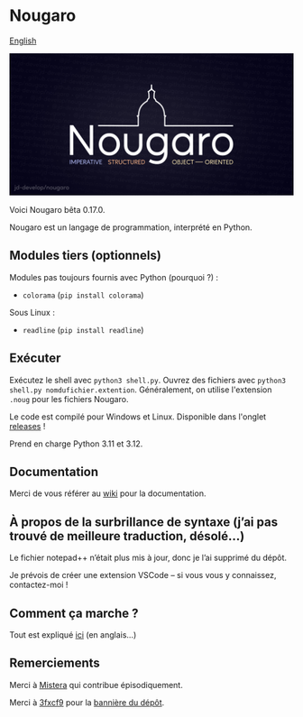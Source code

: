 # Nougaro

[English](README.md)

![Nougaro. Un langage de programmation.](repo-image.png)

Voici Nougaro bêta 0.17.0.

 Nougaro est un langage de programmation, interprété en Python.

## Modules tiers (optionnels)

 Modules pas toujours fournis avec Python (pourquoi&nbsp;?)&nbsp;:

* `colorama` (`pip install colorama`)

 Sous Linux&nbsp;:

* `readline` (`pip install readline`)

## Exécuter

 Exécutez le shell avec `python3 shell.py`. Ouvrez des fichiers avec `python3 shell.py nomdufichier.extention`.
 Généralement, on utilise l'extension `.noug` pour les fichiers Nougaro.

 Le code est compilé pour Windows et Linux. Disponible dans l'onglet [releases](https://github.com/jd-develop/nougaro/releases/)&nbsp;!
 
 Prend en charge Python 3.11 et 3.12.

## Documentation

 Merci de vous référer au [wiki](https://github.com/jd-develop/nougaro/wiki/) pour la documentation.

## À propos de la surbrillance de syntaxe (j’ai pas trouvé de meilleure traduction, désolé…)

 Le fichier notepad++ n’était plus mis à jour, donc je l’ai supprimé du dépôt.

 Je prévois de créer une extension VSCode – si vous vous y connaissez, contactez-moi&nbsp;!

## Comment ça marche&nbsp;?

 Tout est expliqué [ici](how_it_works.md) (en anglais…)

## Remerciements

 Merci à [Mistera](https://github.com/mistera91) qui contribue épisodiquement.

 Merci à [3fxcf9](https://github.com/3fxcf9) pour la [bannière du dépôt](repo-image.png).
